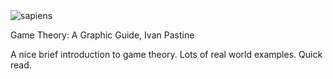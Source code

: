 <img src="https://images-na.ssl-images-amazon.com/images/I/51MjdLN9JlL._SY344_BO1,204,203,200_.jpg" id="cover" alt="sapiens"/>
<p id="title">Game Theory: A Graphic Guide, Ivan Pastine</p>

A nice brief introduction to game theory. Lots of real world examples. Quick read.
